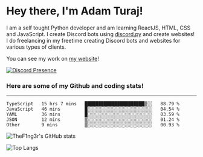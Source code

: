 # Hey there, I'm Adam Turaj!

I am a self tought Python developer and am learning ReactJS, HTML, CSS and JavaScript. I create Discord bots using [discord.py](https://github.com/Rapptz/discord.py) and create websites! I do freelancing in my freetime creating Discord bots and websites for various types of clients.

You can see my work on [my website](https://adamturaj.com)!

[![Discord Presence](https://lanyard.cnrad.dev/api/374147012599218176)](https://discord.com/users/374147012599218176)

### Here are some of my Github and coding stats!

---

<!--START_SECTION:waka-->

```text
TypeScript   15 hrs 7 mins   ██████████████████████▒░░   88.79 %
JavaScript   46 mins         █░░░░░░░░░░░░░░░░░░░░░░░░   04.54 %
YAML         36 mins         █░░░░░░░░░░░░░░░░░░░░░░░░   03.59 %
JSON         12 mins         ▒░░░░░░░░░░░░░░░░░░░░░░░░   01.24 %
Other        9 mins          ▒░░░░░░░░░░░░░░░░░░░░░░░░   00.93 %
```

<!--END_SECTION:waka-->

![TheF1ng3r's GitHub stats](https://github-readme-stats.vercel.app/api?username=thef1ng3r&count_private=true&theme=dark)

![Top Langs](https://github-readme-stats.vercel.app/api/top-langs/?username=thef1ng3r&layout=compact&count_private=true&theme=dark)

